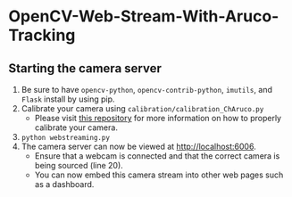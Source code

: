 # OpenCV-Web-Stream-With-Aruco-Tracking

## Starting the camera server
1. Be sure to have `opencv-python`, `opencv-contrib-python`, `imutils`, and `Flask` install by using pip.
2. Calibrate your camera using `calibration/calibration_ChAruco.py`
    - Please visit [this repository](https://github.com/ddelago/Aruco-Marker-Calibration-and-Pose-Estimation) for more information on how to properly calibrate your camera.
3. `python webstreaming.py`
4. The camera server can now be viewed at [http://localhost:6006](http://localhost:6006).
    - Ensure that a webcam is connected and that the correct camera is being sourced (line 20).
    - You can now embed this camera stream into other web pages such as a dashboard.
